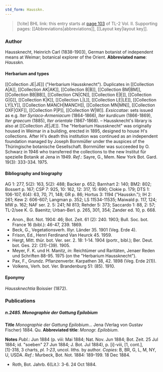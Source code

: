 ```yaml
---
std_form: Hausskn.
---
```


> [!cite] BHL link: this entry starts at [page 103](https://www.biodiversitylibrary.org/page/33068345) of TL-2 Vol. II.
> Supporting pages: [[Abbreviations|abbreviations]], [[Layout key|layout key]].

### Author

Haussknecht, Heinrich Carl (1838-1903), German botanist of independent means at Weimar; botanical explorer of the Orient. 
**Abbreviated name**: *Hausskn.*

#### Herbarium and types

[[Collection JE|JE]] ("Herbarium Haussknecht"). Duplicates in [[Collection A|A]], [[Collection AK|AK]], [[Collection B|B]], [[Collection BM|BM]], [[Collection BB|BB]], [[Collection CN|CN]], [[Collection E|E]], [[Collection G|G]], [[Collection K|K]], [[Collection L|L]], [[Collection LE|LE]], [[Collection LY|LY]], [[Collection MANCH|MANCH]], [[Collection MN|MN]], [[Collection OXF|OXF]], [[Collection P|P]], [[Collection W|W]].
*Exsiccatae*: sets issued as e.g. *Iter Syriaco-Armeniacum* (1864-1866), *Iter kurdicum* (1866-1869), *Iter graecum* (1885), *Iter orientale* (1867-1868). – Haussknecht's library is also at [[Collection JE|JE]]. The "Herbarium Haussknecht" was originally housed in Weimar in a building, erected in 1895, designed to house H's collections. After H's death this institution was continued as an independent foundation managed by Joseph Bornmüller under the auspices of the Thüringische botanische Gesellschaft. Bornmüller was succeeded by O. Schwarz in 1946 who transferred the collections to the new Institut für spezielle Botanik at Jena in 1949.
*Ref*.: Sayre, G., Mem. New York Bot. Gard. 19(3): 333-334. 1975.

#### Bibliography and biography

AG 1: 277, 5(2): 163, 5(2): 488; Backer p. 652; Barnhart 2: 140; BM2: 802; Bossert p. 167; CSP 7: 925, 10: 162, 12: 317, 15: 690; Clokie p. 179; DTS 1: 106-107, 6(4): 63, 70, 71, 148; GR p. 86; Hortus 3: 1194 ("Hausskn."); IH 2: 261; Kew 2: 606-607; Langman p. 352; LS 11534-11535; Maiwald p. 117, 124; MW p. 162; NAF ser. 2. 5: 241; NI 813; Rehder 5: 373; Saccardo 1: 88, 2: 57; TL-2/see K. G. Baenitz; Urban-Berl. p. 265, 301, 354; Zander ed. 10, p. 668.
- Anon., Bot. Not. 1904: 46; Bot. Zeit. 61 (2): 240. 1903; Bull. Soc. bot. France 16 (bibl.): 46-47, 239. 1869.
- Beck, G., Vegetationsverh. Illyr. Länder 35. 1901 (Veg. Erde 4).
- Frison, Ed., Henri Ferdinand Van Heurck 45. 1959.
- Hergt, Mitt. thür. bot. Ver. ser. 2. 18: 1-14. 1904 (portr., bibl.); Ber. Deut. bot. Ges. 22: (31)-(39). 1905.
- Meyer, F. K. und H. Manitz, *in*: Reichtümer und Raritäten, Jenaer Reden und Schriften 88-95. 1975 (on the "Herbarium Haussknecht").
- Pax, F., Grundz. Pflanzenverbr. Karpathen 38, 42. 1898 (Veg. Erde 2(1)).
- Volkens, Verh. bot. Ver. Brandenburg 51: (85). 1910.

#### Eponymy

*Haussknechtia* Boissier (1872).

### Publications

##### n.2485. Monographie der Gattung Epilobium

**Title**
*Monographie der Gattung Epilobium*... Jena (Verlag von Gustav Fischer) 1884. Qu.
**Abbreviated title**: *Monogr. Epilobium*.

**Notes**
*Publ*.: Jun 1884 (p. viii: Mai 1884; Nat. Nov. Jun 1884; Bot. Zeit. 25 Jul 1884; id. "soeben" 27 Jun 1884; J. Bot. Jul 1884), p. \[i\]-viii, \[1, cont.\], \[1\]-318, 3 charts, *pl. 1-23*, uncol. liths. by author. *Copies*: B, BR, G, L, M, NY, U, USDA.
*Ref*.: Murbeck, Bot. Not. 1884: 189-199. 18 Dec 1884.
- Roth, Bot. Jahrb. 6(Lit.): 3-6. 24 Oct 1884.

